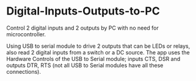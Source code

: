 # Digital-Inputs-Outputs-to-PC
Control 2 digital inputs and 2 outputs by PC with no need for microcontroller.

Using USB to serial module to drive 2 outputs that can be LEDs or relays, also read 2 digital inputs from a switch or a DC source. The app uses the Hardware Controls of the USB to Serial module; inputs CTS, DSR and outputs DTR, RTS (not all USB to Serial modules have all these connections).
